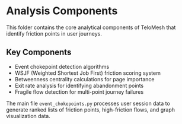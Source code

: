 # Analysis Components

This folder contains the core analytical components of TeloMesh that identify friction points in user journeys.

## Key Components
- Event chokepoint detection algorithms
- WSJF (Weighted Shortest Job First) friction scoring system
- Betweenness centrality calculations for page importance
- Exit rate analysis for identifying abandonment points
- Fragile flow detection for multi-point journey failures

The main file `event_chokepoints.py` processes user session data to generate ranked lists of friction points, high-friction flows, and graph visualization data. 